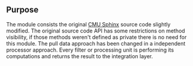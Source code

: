 
## Purpose

The module consists the original <a href="http://cmusphinx.sourceforge.net/" target="_blank">CMU Sphinx</a> source code slightly modified. The original source code API has some restrictions on method visibility, if those methods weren't defined as private there is no need for this module. The pull data approach has been changed in a independent processor approach. Every filter or processing unit is performing its computations and returns the result to the integration layer.
